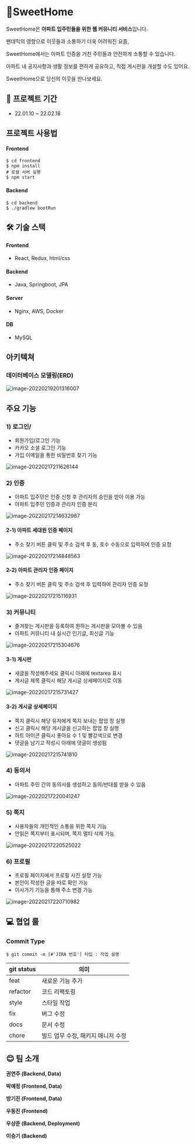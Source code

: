 # 🏡SweetHome

SweetHome은 **아파트 입주민들을 위한 웹 커뮤니티 서비스**입니다.

팬데믹의 영향으로 이웃들과 소통하기 더욱 어려워진 요즘, 

SweetHome에서는 아파트 인증을 거친 주민들과 안전하게 소통할 수 있습니다.

아파트 내 공지사항과 생활 정보를 편하게 공유하고, 직접 게시판을 개설할 수도 있어요.

SweetHome으로 당신의 이웃을 만나보세요.



## 📅 프로젝트 기간

- 22.01.10 ~ 22.02.18



## 프로젝트 사용법

#### Frontend

```
$ cd frontend
$ npm install
# 로컬 서버 실행
$ npm start
```

#### Backend

```
$ cd backend
$ ./gradlew bootRun
```



## 🛠 기술 스택

#### Frontend

* React, Redux, html/css

#### Backend

* Java, Springboot, JPA

#### Server

* Nginx, AWS, Docker

#### DB

* MySQL



## 아키텍쳐



### 데이터베이스 모델링(ERD)

![image-20220219201316007](README.assets/image-20220219201316007.png)



## 주요 기능

### 1) 로그인/

* 회원가입/로그인 기능
* 카카오 소셜 로그인 기능
* 가입 이메일을 통한 비밀번호 찾기 기능

![image-20220217211626144](README.assets/image-20220217211626144-5268962.png)


### 2) 인증

* 아파트 입주민은 인증 신청 후 관리자의 승인을 받아 이용 가능
* 아파트 입주민 인증과 관리자 인증 분리

![image-20220217214632987](README.assets/image-20220217214632987-5268962.png)

#### 2-1) 아파트 세대원 인증 페이지

* 주소 찾기 버튼 클릭 및 주소 검색 후 동, 호수 수동으로 입력하여 인증 요청

![image-20220217214848563](README.assets/image-20220217214848563-5268962.png)

#### 2-2) 아파트 관리자 인증 페이지

* 주소 찾기 버튼 클릭 및 주소 검색 후 입력하여 관리자 인증 요청

![image-20220217215116931](README.assets/image-20220217215116931-5268962.png)


### 3) 커뮤니티

* 즐겨찾는 게시판을 등록하여 원하는 게시판을 모아볼 수 있음
* 아파트 커뮤니티 내 실시간 인기글, 최신글 기능

![image-20220217215304676](README.assets/image-20220217215304676-5268962.png)

#### 3-1) 게시판

* 새글을 작성해주세요 클릭시 아래에 textarea 표시
* 게시글 제목 클릭시 해당 게시글 상세페이지로 이동

![image-20220217215731427](README.assets/image-20220217215731427-5268962.png)

#### 3-2)  게시글 상세페이지

* 쪽지 클릭시 해당 유저에게 쪽지 보내는 팝업 창 실행
* 신고 클릭시 해당 게시글을 신고하는 팝업 창 실행
* 하트 아이콘 클릭시 좋아요 수 1 및 빨강색으로 변경
* 댓글을 남기고 작성시 아래에 댓글이 생성됨

![image-20220217215741810](README.assets/image-20220217215741810-5268962.png)

### 4) 동의서

* 아파트 주민 간의 동의서를 생성하고 동의/반대를 받을 수 있음

![image-20220217220041247](README.assets/image-20220217220041247-5268962.png)

### 5) 쪽지

* 사용자들의 개인적인 소통을 위한 쪽지 기능
* 안읽은 쪽지부터 표시되며, 쪽지 멀티 삭제 가능

![image-20220217220525022](README.assets/image-20220217220525022-5268962.png)


### 6) 프로필

* 프로필 페이지에서 프로필 사진 설정 가능
* 본인이 작성한 글을 따로 확인 가능
* 이사가기 기능을 통해 주소 변경 가능

![image-20220217220710982](README.assets/image-20220217220710982-5268962.png)

## 💻 협업 룰
### Commit Type
```
$ git commit -m [#'JIRA 번호'] 타입 : 작업 설명 
```

| git status | 의미 |
| --- | ---|
| feat | 새로운 기능 추가|
| refactor | 코드 리팩토링 |
| style | 스타일 작업 |
| fix | 버그 수정 |
| docs | 문서 수정 |
| chore | 빌드 업무 수정, 패키지 매니저 수정 |



## 😊 팀 소개
**권연주 (Backend, Data)**

**박예정 (Frontend, Data)**

**방기진 (Frontend, Data)**

**우동진 (Frontend)** 

**우상준 (Backend, Deployment)**

**이승기 (Backend)**



